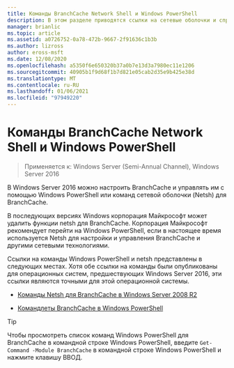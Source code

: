 ```yaml
---
title: Команды BranchCache Network Shell и Windows PowerShell
description: В этом разделе приводятся ссылки на сетевые оболочки и справочные ресурсы по командам Windows PowerShell для BranchCache в Windows Server 2016.
manager: brianlic
ms.topic: article
ms.assetid: a0726752-0a78-472b-9667-2f91636c1b3b
ms.author: lizross
author: eross-msft
ms.date: 12/08/2020
ms.openlocfilehash: a5350f6e650320b37a0b7e13d3a7980ec11e1206
ms.sourcegitcommit: 40905b1f9d68f1b7d821e05cab2d35e9b425e38d
ms.translationtype: MT
ms.contentlocale: ru-RU
ms.lasthandoff: 01/06/2021
ms.locfileid: "97949220"
---
```

# <a name="branchcache-network-shell-and-windows-powershell-commands"></a>Команды BranchCache Network Shell и Windows PowerShell

>Применяется к: Windows Server (Semi-Annual Channel), Windows Server 2016

В Windows Server 2016 можно настроить BranchCache и управлять им с помощью Windows PowerShell или команд сетевой оболочки (Netsh) для BranchCache.

В последующих версиях Windows корпорация Майкрософт может удалить функции netsh для BranchCache. Корпорация Майкрософт рекомендует перейти на Windows PowerShell, если в настоящее время используется Netsh для настройки и управления BranchCache и другими сетевыми технологиями.

Ссылки на команды Windows PowerShell и netsh представлены в следующих местах. Хотя обе ссылки на команды были опубликованы для операционных систем, предшествующих Windows Server 2016, эти ссылки являются точными для этой операционной системы.

-   [Команды Netsh для BranchCache в Windows Server 2008 R2](/previous-versions/windows/it-pro/windows-server-2008-R2-and-2008/dd979561(v=ws.10))

-   [Командлеты BranchCache в Windows PowerShell](/powershell/module/branchcache/)

> [!TIP]
> Чтобы просмотреть список команд Windows PowerShell для BranchCache в командной строке Windows PowerShell, введите `Get-Command -Module BranchCache` в командной строке Windows PowerShell и нажмите клавишу ВВОД.
